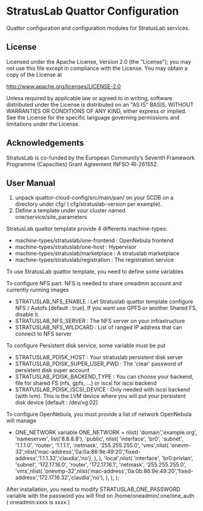 StratusLab Quattor Configuration
================================

Quattor configuration and configuration modules for StratusLab
services.

License
-------

Licensed under the Apache License, Version 2.0 (the "License"); you
may not use this file except in compliance with the License.  You may
obtain a copy of the License at

http://www.apache.org/licenses/LICENSE-2.0

Unless required by applicable law or agreed to in writing, software
distributed under the License is distributed on an "AS IS" BASIS,
WITHOUT WARRANTIES OR CONDITIONS OF ANY KIND, either express or
implied.  See the License for the specific language governing
permissions and limitations under the License.

Acknowledgements
----------------

StratusLab is co-funded by the European Community’s Seventh Framework
Programme (Capacities) Grant Agreement INFSO-RI-261552.

User Manual
-----------

1. unpack quattor-cloud-config/src/main/pan/ on your SCDB on a directory
under cfg/ ( cfg/stratuslab-version per example).
2. Define a template under your cluster named one/service/site_parameters

StratusLab quattor template provide 4 differents machine-types:
* machine-types/stratuslab/one-frontend : OpenNebula frontend
* machine-types/stratuslab/one-host : Hypervisor
* machine-types/stratuslab/marketplace : A stratuslab marketplace
* machine-types/stratuslab/registration : The registration service

To use StratusLab quattor template, you need to define some variables

To configure NFS part. NFS is needed to share oneadmin account and currently running images
* STRATUSLAB_NFS_ENABLE : Let Stratuslab quattor template configure NFS / Autofs
 [default : true]. If you want use GPFS or another Shared FS, disable it.
* STRATUSLAB_NFS_SERVER : The NFS server on your infrastructure
* STRATUSLAB_NFS_WILDCARD : List of ranged IP address that can connect to NFS server

To configure Persistent disk service, some variable must be put
* STRATUSLAB_PDISK_HOST : Your stratuslab persistent disk server
* STRATUSLAB_PDISK_SUPER_USER_PWD : The 'clear' password of persistent disk super account
* STRATUSLAB_PDISK_BACKEND_TYPE : You can choose your backend, file for shared FS (nfs, gpfs, ...) or iscsi
  for iscsi backend
* STRATUSLAB_PDISK_ISCSI_DEVICE : Only needed with iscsi backend (with lvm). This is the LVM device where 
  you will put your persistent disk device [default : /dev/vg.02]

To configure OpenNebula, you must provide a list of network OpenNebula will manage
* ONE_NETWORK
variable ONE_NETWORK = nlist(
'domain','example.org',
'nameserver', list('8.8.8.8'),
'public', nlist(
     'interface', 'br0',
     'subnet', '1.1.1.0',
     'router', '1.1.1.1',
     'netmask', '255.255.255.0',
     'vms',nlist(
      'onevm-32',nlist('mac-address','0a:0a:86:9e:49:20','fixed-address','1.1.1.32','claudia','no'),
      ),
    ),
'local',nlist(
    'interface', 'br0:privlan',
    'subnet',  '172.17.16.0',
    'router',  '172.17.16.1',
    'netmask', '255.255.255.0',
    'vms',nlist(
      'onevmp-32',nlist('mac-address','0a:0b:86:9e:49:20','fixed-address','172.17.16.32','claudia','no'),
      ),
    ),
);

After installation, you need to modify STRATUSLAB_ONE_PASSWORD variable with the password you will find
on /home/oneadmin/.one/one_auth ( oneadmin:xxxx is xxxx )
